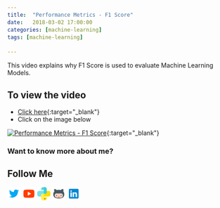 ```yaml
---
title:  "Performance Metrics - F1 Score"
date:   2018-03-02 17:00:00
categories: [machine-learning]
tags: [machine-learning]

---
```


This video explains why F1 Score is used to evaluate Machine Learning Models.

## To view the video
* [Click here](https://youtu.be/Z9NZY3ej9yY){:target="_blank"}
* Click on the image below

[![Performance Metrics - F1 Score](http://img.youtube.com/vi/Z9NZY3ej9yY/0.jpg)](http://www.youtube.com/watch?v=Z9NZY3ej9yY){:target="_blank"}

### Want to know more about me?
## Follow Me
<a href="https://twitter.com/_bhaveshbhatt" target="_blank"><img class="ai-subscribed-social-icon" src="/assets/images/tw.png" width="30"></a>
<a href="https://www.youtube.com/bhaveshbhatt8791/" target="_blank"><img class="ai-subscribed-social-icon" src="/assets/images/ytb.png" width="30"></a>
<a href="https://www.youtube.com/PythonTricks/" target="_blank"><img class="ai-subscribed-social-icon" src="/assets/images/python_logo.png" width="30"></a>
<a href="https://github.com/bhattbhavesh91" target="_blank"><img class="ai-subscribed-social-icon" src="/assets/images/gthb.png" width="30"></a>
<a href="https://www.linkedin.com/in/bhattbhavesh91/" target="_blank"><img class="ai-subscribed-social-icon" src="/assets/images/lnkdn.png" width="30"></a>
